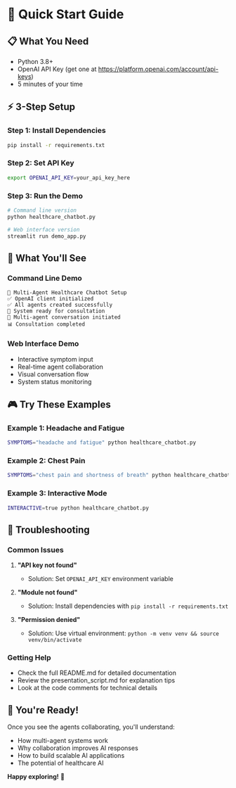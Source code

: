 # 🚀 Quick Start Guide

## 📋 **What You Need**
- Python 3.8+
- OpenAI API Key (get one at https://platform.openai.com/account/api-keys)
- 5 minutes of your time

## ⚡ **3-Step Setup**

### Step 1: Install Dependencies
```bash
pip install -r requirements.txt
```

### Step 2: Set API Key
```bash
export OPENAI_API_KEY=your_api_key_here
```

### Step 3: Run the Demo
```bash
# Command line version
python healthcare_chatbot.py

# Web interface version
streamlit run demo_app.py
```

## 🎯 **What You'll See**

### Command Line Demo
```
🤖 Multi-Agent Healthcare Chatbot Setup
✅ OpenAI client initialized
✅ All agents created successfully
🎯 System ready for consultation
💬 Multi-agent conversation initiated
📊 Consultation completed
```

### Web Interface Demo
- Interactive symptom input
- Real-time agent collaboration
- Visual conversation flow
- System status monitoring

## 🎮 **Try These Examples**

### Example 1: Headache and Fatigue
```bash
SYMPTOMS="headache and fatigue" python healthcare_chatbot.py
```

### Example 2: Chest Pain
```bash
SYMPTOMS="chest pain and shortness of breath" python healthcare_chatbot.py
```

### Example 3: Interactive Mode
```bash
INTERACTIVE=true python healthcare_chatbot.py
```

## 🔧 **Troubleshooting**

### Common Issues
1. **"API key not found"**
   - Solution: Set `OPENAI_API_KEY` environment variable

2. **"Module not found"**
   - Solution: Install dependencies with `pip install -r requirements.txt`

3. **"Permission denied"**
   - Solution: Use virtual environment: `python -m venv venv && source venv/bin/activate`

### Getting Help
- Check the full README.md for detailed documentation
- Review the presentation_script.md for explanation tips
- Look at the code comments for technical details

## 🎉 **You're Ready!**

Once you see the agents collaborating, you'll understand:
- How multi-agent systems work
- Why collaboration improves AI responses
- How to build scalable AI applications
- The potential of healthcare AI

**Happy exploring!** 🚀

